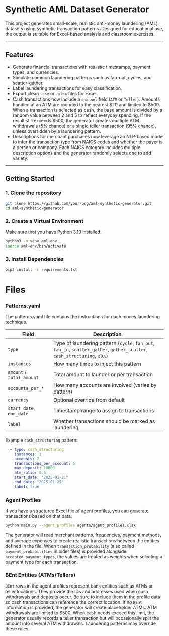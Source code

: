 # Synthetic AML Dataset Generator

This project generates small-scale, realistic anti-money laundering (AML) datasets using synthetic transaction patterns. Designed for educational use, the output is suitable for Excel-based analysis and classroom exercises.

---

## Features

- Generate financial transactions with realistic timestamps, payment types, and currencies.
- Simulate common laundering patterns such as fan-out, cycles, and scatter-gather.
- Label laundering transactions for easy classification.
- Export clean `.csv` or `.xlsx` files for Excel.
- Cash transactions now include a `channel` field (`ATM` or `Teller`). Amounts
  handled at an ATM are rounded to the nearest $20 and limited to $500. When a
  transaction is selected as cash, the base amount is divided by a random value
  between 2 and 5 to reflect everyday spending. If the result still exceeds $500,
  the generator creates multiple ATM withdrawals (5% chance) or a single teller
  transaction (95% chance), unless overridden by a laundering pattern.
- Descriptions for merchant purchases now leverage an NLP-based model to
  infer the transaction type from NAICS codes and whether the payer is a person
  or company. Each NAICS category includes multiple description options and the
  generator randomly selects one to add variety.

---

## Getting Started

### 1. Clone the repository

```bash
git clone https://github.com/your-org/aml-synthetic-generator.git
cd aml-synthetic-generator
```

### 2. Create a Virtual Environment

Make sure that you have Python 3.10 installed.

```bash
python3 -m venv aml-env
source aml-env/bin/activate 
```
### 3. Install Dependencies

```bash
pip3 install -r requirements.txt
```

# Files
### Patterns.yaml
The patterns.yaml file contains the instructions for each money laundering technique.

| Field                     | Description                                                                                         |
| ------------------------- | --------------------------------------------------------------------------------------------------- |
| `type`                    | Type of laundering pattern (`cycle`, `fan_out`, `fan_in`, `scatter_gather`, `gather_scatter`, `cash_structuring`, etc.) |
| `instances`               | How many times to inject this pattern                                                               |
| `amount` / `total_amount` | Total amount to launder or per transaction                                                          |
| `accounts_per_*`          | How many accounts are involved (varies by pattern)                                                  |
| `currency`                | Optional override from default                                                                      |
| `start_date`, `end_date`  | Timestamp range to assign to transactions                                                           |
| `label`                   | Whether transactions should be marked as laundering                                                 |

Example `cash_structuring` pattern:

```yaml
  - type: cash_structuring
    instances: 1
    accounts: 2
    transactions_per_account: 5
    max_deposit: 10000
    atm_ratio: 0.6
    start_date: "2025-01-21"
    end_date: "2025-01-25"
    label: true
```

### Agent Profiles
If you have a structured Excel file of agent profiles, you can generate transactions based on that data:

```bash
python main.py --agent_profiles agents/agent_profiles.xlsx
```

The generator will read merchant patterns, frequencies, payment methods, and average expenses to create realistic transactions between the entities defined in the file. When `transaction_probability` (also called `payment_probabilities` in older files) is provided alongside `accepted_payment_types`, the values are treated as weights when selecting a payment type for each transaction.

### BEnt Entities (ATMs/Tellers)
`BEnt` rows in the agent profiles represent bank entities such as ATMs or teller locations. They provide the IDs and addresses used when cash withdrawals and deposits occur. Be sure to include them in the profile data so cash transactions can reference the correct location. If no `BEnt` information is provided, the generator will create placeholder ATMs.
ATM withdrawals are limited to $500. When cash needs exceed this limit, the generator usually records a teller transaction but will occasionally split the amount into several ATM withdrawals. Laundering patterns may override these rules.


